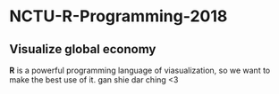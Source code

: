 # NCTU-R-Programming-2018
## Visualize global economy

**R** is a powerful programming language of viasualization, so we want to make the best use of it.
gan shie dar ching <3
